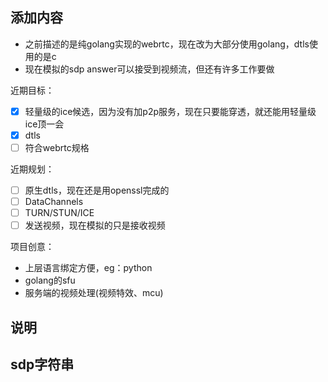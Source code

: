 ## 添加内容

- 之前描述的是纯golang实现的webrtc，现在改为大部分使用golang，dtls使用的是c
- 现在模拟的sdp answer可以接受到视频流，但还有许多工作要做

近期目标：
- [x] 轻量级的ice候选，因为没有加p2p服务，现在只要能穿透，就还能用轻量级ice顶一会
- [x] dtls
- [ ] 符合webrtc规格

近期规划：
- [ ] 原生dtls，现在还是用openssl完成的
- [ ] DataChannels
- [ ] TURN/STUN/ICE
- [ ] 发送视频，现在模拟的只是接收视频

项目创意：
- 上层语言绑定方便，eg：python
- golang的sfu
- 服务端的视频处理(视频特效、mcu)

## 说明


## sdp字符串
